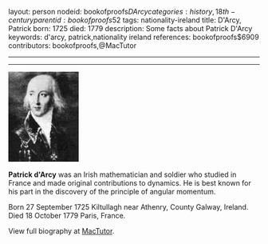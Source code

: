 layout: person
nodeid: bookofproofs$DArcy
categories: history,18th-century
parentid: bookofproofs$52
tags: nationality-ireland
title: D'Arcy, Patrick
born: 1725
died: 1779
description: Some facts about Patrick D'Arcy
keywords: d'arcy, patrick,nationality ireland
references: bookofproofs$6909
contributors: bookofproofs,@MacTutor

---


---

![DArcy.jpg](https://github.com/bookofproofs/bookofproofs.github.io/blob/main/_sources/_assets/images/portraits/DArcy.jpg?raw=true)

**Patrick d'Arcy** was an Irish mathematician and soldier who studied in France and made original contributions to dynamics. He is best known for his part in the discovery of the principle of angular momentum.

Born 27 September 1725 Kiltullagh near Athenry, County Galway, Ireland. Died 18 October 1779 Paris, France.


View full biography at [MacTutor](https://mathshistory.st-andrews.ac.uk/Biographies/DArcy/).